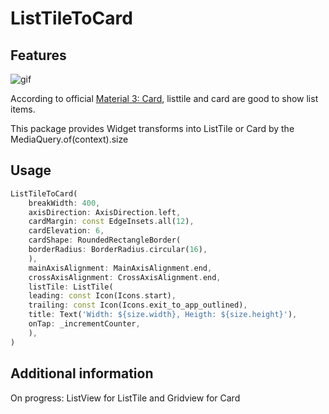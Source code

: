 # ListTileToCard

## Features

![gif](https://github.com/koriai/listtile_to_card/blob/master/images/listtile_card.gif)

<!-- 
![materialCard](https://lh3.googleusercontent.com/RKy5lXvuZCUtOPcYktilkdiatXT0-Ry46KRgldMA_WVBSCJhQBGIoUznlMZfeuzvVaOtHSl1BxDkY2YAc2_oI9dx_40SFDdwkg3GeuRyrC4=s0)

![materialCard_mp4](https://github.com/koriai/listtile_to_card/blob/master/listtile_card.gif) -->

According to official [Material 3: Card](https://m3.material.io/components/cards/guidelines#f6a5cb7b-b301-425a-a04f-229acc3bb22a), listtile and card are good to show list items.

This package provides Widget transforms into ListTile or Card by the MediaQuery.of(context).size

## Usage

```dart
ListTileToCard(
    breakWidth: 400,
    axisDirection: AxisDirection.left,
    cardMargin: const EdgeInsets.all(12),
    cardElevation: 6,
    cardShape: RoundedRectangleBorder(
    borderRadius: BorderRadius.circular(16),
    ),
    mainAxisAlignment: MainAxisAlignment.end,
    crossAxisAlignment: CrossAxisAlignment.end,
    listTile: ListTile(
    leading: const Icon(Icons.start),
    trailing: const Icon(Icons.exit_to_app_outlined),
    title: Text('Width: ${size.width}, Heigth: ${size.height}'),
    onTap: _incrementCounter,
    ),
)
```

## Additional information

On progress: ListView for ListTile and Gridview for Card
